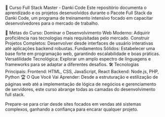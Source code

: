 🚀 Curso Full Stack Master - Danki Code
Este repositório documenta o aprendizado e os projetos desenvolvidos durante o Pacote Full Stack da Danki Code, um programa de treinamento intensivo focado em capacitar desenvolvedores para o mercado de trabalho.

🎯 Metas do Curso:
Dominar o Desenvolvimento Web Moderno: Adquirir proficiência nas tecnologias mais requisitadas pelo mercado.
Construir Projetos Completos: Desenvolver desde interfaces de usuário interativas até aplicações backend robustas.
Fundamentos Sólidos: Estabelecer uma base forte em programação web, garantindo escalabilidade e boas práticas.
Versatilidade Tecnológica: Explorar um amplo espectro de linguagens e frameworks para se adaptar a diferentes desafios.
🛠️ Tecnologias Principais:
Frontend: HTML, CSS, JavaScript, React
Backend: Node.js, PHP, Python
🏆 O Que Você Vai Aprender:
Desde a estruturação e estilização de páginas web até a implementação de lógica de negócios e gerenciamento de servidores, este curso abrange todas as camadas do desenvolvimento full stack.

Prepare-se para criar desde sites focados em vendas até sistemas complexos, ganhando a confiança para encarar qualquer projeto.
